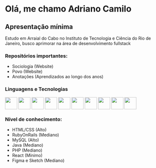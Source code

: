 # Olá, me chamo Adriano Camilo
## Apresentação mínima

Estudo em Arraial do Cabo no Instituto de Tecnologia e Ciência do Rio de Janeiro, busco aprimorar na área de desenvolvimento fullstack

### Repositórios importantes:
- Sociologia (Website)
- Povo (Website)
- Anotações (Aprendizados ao longo dos anos)

### Linguagens e Tecnologias
<div style="display: inline_block">
  <img align="center" height="40" width:"40" src="https://cdn.jsdelivr.net/gh/devicons/devicon/icons/html5/html5-original.svg"/>
  <img align="center" height="40" width:"40" src="https://cdn.jsdelivr.net/gh/devicons/devicon/icons/css3/css3-original.svg"/>
  <img align="center" height="40" width:"40" src="https://cdn.jsdelivr.net/gh/devicons/devicon/icons/ruby/ruby-original.svg" />
  <img align="center" height="40" width:"40" src="https://cdn.jsdelivr.net/gh/devicons/devicon/icons/rails/rails-plain.svg" />
  <img align="center" height="40" width:"40" src="https://cdn.jsdelivr.net/gh/devicons/devicon/icons/mysql/mysql-original.svg" />
  <img align="center" height="40" width:"40" src="https://cdn.jsdelivr.net/gh/devicons/devicon/icons/java/java-original.svg"/>
  <img align="center" height="40" width:"40" src="https://cdn.jsdelivr.net/gh/devicons/devicon/icons/php/php-original.svg"/>
  <img align="center" height="40" width:"40" src="https://cdn.jsdelivr.net/gh/devicons/devicon/icons/react/react-original.svg" />
  <img align="center" height="40" width:"40" src="https://cdn.jsdelivr.net/gh/devicons/devicon/icons/figma/figma-original.svg" />
  <img align="center" height="40" width:"40" src="https://cdn.jsdelivr.net/gh/devicons/devicon/icons/sketch/sketch-original.svg" />

</div>

### Nível de conhecimento:
- HTML/CSS (Alto) 
- RubyOnRails (Mediano)
- MySQL (Alto)
- Java (Mediano)
- PHP (Mediano)
- React (Mínimo)
- Figma e Sketch (Mediano)
